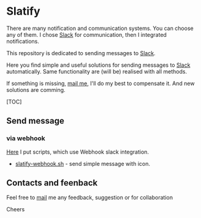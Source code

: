 # Slatify
There are many notification and communication systems. You can choose any of them. I chose [Slack][2] for communication, then I integrated notifications.

This repository is dedicated to sending messages to [Slack][2].

Here you find simple and useful solutions for sending messages to [Slack][2] automatically. Same functionality are (will be) realised with all methods.

If something is missing, [mail me][1], I'll do my best to compensate it. And new solutions are comming.

[TOC]

Send message 
---

### via webhook

[Here][3] I put scripts, which use Webhook slack integration.

- [slatify-webhook.sh][4] - send simple message with icon.


Contacts and feenback
---

Feel free to [mail][1] me any feedback, suggestion or for collaboration

Cheers



[1]:mailto:slatify@itech.md?subject=Slatify
[2]:https://slack.com
[3]:https://github.com/itechops/slatify/tree/master/webhook
[4]:https://github.com/itechops/slatify/blob/master/webhook/slatify-webhook.sh
